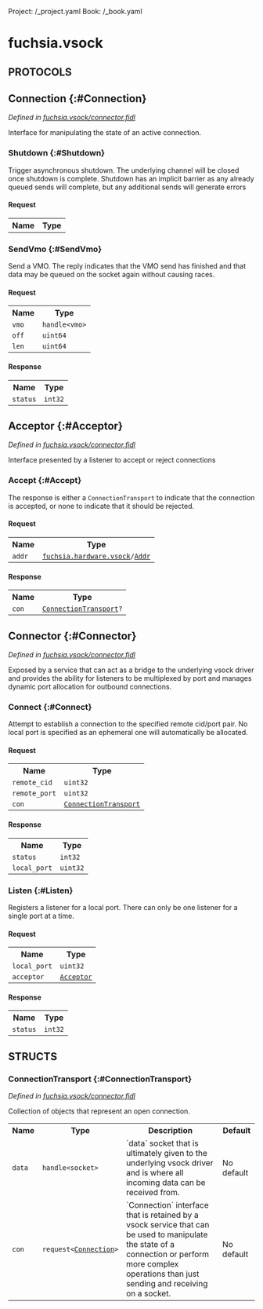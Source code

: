 Project: /_project.yaml
Book: /_book.yaml

# fuchsia.vsock


## **PROTOCOLS**

## Connection {:#Connection}
*Defined in [fuchsia.vsock/connector.fidl](https://fuchsia.googlesource.com/fuchsia/+/master/sdk/fidl/fuchsia.vsock/connector.fidl#22)*

 Interface for manipulating the state of an active connection.

### Shutdown {:#Shutdown}

 Trigger asynchronous shutdown. The underlying channel will be closed
 once shutdown is complete. Shutdown has an implicit barrier as any already
 queued sends will complete, but any additional sends will generate errors

#### Request
<table>
    <tr><th>Name</th><th>Type</th></tr>
    </table>



### SendVmo {:#SendVmo}

 Send a VMO. The reply indicates that the VMO send has finished and that
 data may be queued on the socket again without causing races.

#### Request
<table>
    <tr><th>Name</th><th>Type</th></tr>
    <tr>
            <td><code>vmo</code></td>
            <td>
                <code>handle&lt;vmo&gt;</code>
            </td>
        </tr><tr>
            <td><code>off</code></td>
            <td>
                <code>uint64</code>
            </td>
        </tr><tr>
            <td><code>len</code></td>
            <td>
                <code>uint64</code>
            </td>
        </tr></table>


#### Response
<table>
    <tr><th>Name</th><th>Type</th></tr>
    <tr>
            <td><code>status</code></td>
            <td>
                <code>int32</code>
            </td>
        </tr></table>

## Acceptor {:#Acceptor}
*Defined in [fuchsia.vsock/connector.fidl](https://fuchsia.googlesource.com/fuchsia/+/master/sdk/fidl/fuchsia.vsock/connector.fidl#33)*

 Interface presented by a listener to accept or reject connections

### Accept {:#Accept}

 The response is either a `ConnectionTransport` to indicate that the connection
 is accepted, or none to indicate that it should be rejected.

#### Request
<table>
    <tr><th>Name</th><th>Type</th></tr>
    <tr>
            <td><code>addr</code></td>
            <td>
                <code><a class='link' href='../fuchsia.hardware.vsock/index.html'>fuchsia.hardware.vsock</a>/<a class='link' href='../fuchsia.hardware.vsock/index.html#Addr'>Addr</a></code>
            </td>
        </tr></table>


#### Response
<table>
    <tr><th>Name</th><th>Type</th></tr>
    <tr>
            <td><code>con</code></td>
            <td>
                <code><a class='link' href='../fuchsia.vsock/index.html#ConnectionTransport'>ConnectionTransport</a>?</code>
            </td>
        </tr></table>

## Connector {:#Connector}
*Defined in [fuchsia.vsock/connector.fidl](https://fuchsia.googlesource.com/fuchsia/+/master/sdk/fidl/fuchsia.vsock/connector.fidl#43)*

 Exposed by a service that can act as a bridge to the underlying vsock driver and
 provides the ability for listeners to be multiplexed by port and manages dynamic
 port allocation for outbound connections.

### Connect {:#Connect}

 Attempt to establish a connection to the specified remote cid/port pair.
 No local port is specified as an ephemeral one will automatically be allocated.

#### Request
<table>
    <tr><th>Name</th><th>Type</th></tr>
    <tr>
            <td><code>remote_cid</code></td>
            <td>
                <code>uint32</code>
            </td>
        </tr><tr>
            <td><code>remote_port</code></td>
            <td>
                <code>uint32</code>
            </td>
        </tr><tr>
            <td><code>con</code></td>
            <td>
                <code><a class='link' href='../fuchsia.vsock/index.html#ConnectionTransport'>ConnectionTransport</a></code>
            </td>
        </tr></table>


#### Response
<table>
    <tr><th>Name</th><th>Type</th></tr>
    <tr>
            <td><code>status</code></td>
            <td>
                <code>int32</code>
            </td>
        </tr><tr>
            <td><code>local_port</code></td>
            <td>
                <code>uint32</code>
            </td>
        </tr></table>

### Listen {:#Listen}

 Registers a listener for a local port. There can only be one listener for
 a single port at a time.

#### Request
<table>
    <tr><th>Name</th><th>Type</th></tr>
    <tr>
            <td><code>local_port</code></td>
            <td>
                <code>uint32</code>
            </td>
        </tr><tr>
            <td><code>acceptor</code></td>
            <td>
                <code><a class='link' href='../fuchsia.vsock/index.html#Acceptor'>Acceptor</a></code>
            </td>
        </tr></table>


#### Response
<table>
    <tr><th>Name</th><th>Type</th></tr>
    <tr>
            <td><code>status</code></td>
            <td>
                <code>int32</code>
            </td>
        </tr></table>



## **STRUCTS**

### ConnectionTransport {:#ConnectionTransport}
*Defined in [fuchsia.vsock/connector.fidl](https://fuchsia.googlesource.com/fuchsia/+/master/sdk/fidl/fuchsia.vsock/connector.fidl#11)*



 Collection of objects that represent an open connection.


<table>
    <tr><th>Name</th><th>Type</th><th>Description</th><th>Default</th></tr><tr>
            <td><code>data</code></td>
            <td>
                <code>handle&lt;socket&gt;</code>
            </td>
            <td> `data` socket that is ultimately given to the underlying vsock driver and
 is where all incoming data can be received from.
</td>
            <td>No default</td>
        </tr><tr>
            <td><code>con</code></td>
            <td>
                <code>request&lt;<a class='link' href='../fuchsia.vsock/index.html#Connection'>Connection</a>&gt;</code>
            </td>
            <td> `Connection` interface that is retained by a vsock service that can be
 used to manipulate the state of a connection or perform more complex
 operations than just sending and receiving on a socket.
</td>
            <td>No default</td>
        </tr>
</table>














